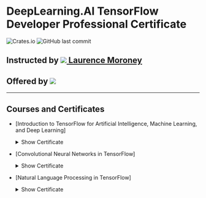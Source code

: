 # DeepLearning.AI TensorFlow Developer Professional Certificate
![Crates.io](https://img.shields.io/crates/l/rustc-serialize?style=flat-square)
![GitHub last commit](https://img.shields.io/github/last-commit/williamcwi/DeepLearning.AI-TensorFlow-Developer-Professional-Certificate?style=flat-square)

## Instructed by [<img src="https://github.com/williamcwi/DeepLearning.AI-TensorFlow-Developer-Professional-Certificate/blob/master/misc/img/laurence_moroney.png" width="20"/> Laurence Moroney](https://laurencemoroney.com/about.html)
## Offered by [<img src="https://github.com/williamcwi/DeepLearning.AI-TensorFlow-Developer-Professional-Certificate/blob/master/misc/img/deeplearning_logo.png" width="200"/>](https://www.deeplearning.ai)


---

## Courses and Certificates
  - [Introduction to TensorFlow for Artificial Intelligence, Machine Learning, and Deep Learning] <details>
    <summary>Show Certificate</summary><p>

      [<img src="misc/certificates/Introduction to TensorFlow for Artificial Intelligence, Machine Learning, and Deep Learning.jpg" />](https://coursera.org/verify/4WL4PB9D583Q)

  </p></details>

  - [Convolutional Neural Networks in TensorFlow] <details>
    <summary>Show Certificate</summary><p>

      [<img src="misc/certificates/Convolutional Neural Networks in TensorFlow.jpg" />](https://coursera.org/verify/PX4BBR47VY5X)

  </p></details>

  - [Natural Language Processing in TensorFlow] <details>
    <summary>Show Certificate</summary><p>

      [<img src="misc/certificates/Natural Language Processing in TensorFlow.jpg" />](https://coursera.org/verify/JCGQ7E93HKX2)

  </p></details>

  

